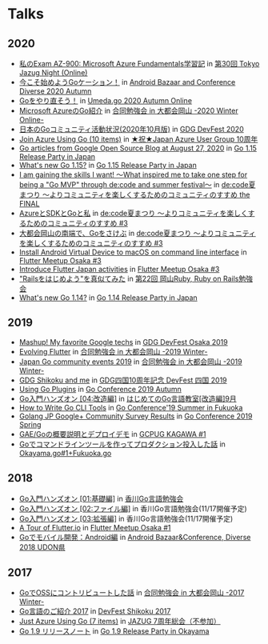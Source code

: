 # Talks

## 2020

- [私のExam AZ-900: Microsoft Azure Fundamentals学習記](https://talks.godoc.org/github.com/qt-luigi/talks/2020/tokyo-jazug-night-30.slide) in [第30回 Tokyo Jazug Night (Online)](https://jazug.connpass.com/event/197139/)
- [今こそ始めようGoケーション！](https://talks.godoc.org/github.com/qt-luigi/talks/2020/abcd2020a.slide) in [Android Bazaar and Conference Diverse 2020 Autumn](https://japan-android-group.connpass.com/event/192378/)
- [Goをやり直そう！](https://talks.godoc.org/github.com/qt-luigi/talks/2020/umedago2020autumn.slide) in [Umeda.go 2020 Autumn Online](https://umedago.connpass.com/event/193373/)
- [Microsoft AzureのGo紹介](https://talks.godoc.org/github.com/qt-luigi/talks/2020/gbdaitokai2020winter.slide) in [合同勉強会 in 大都会岡山 -2020 Winter Online-](https://gbdaitokai.connpass.com/event/189232/)
- [日本のGoコミュニティ活動状況(2020年10月版)](https://talks.godoc.org/github.com/qt-luigi/talks/2020/devfest2020.slide) in [GDG DevFest 2020](https://gdgosaka.connpass.com/event/190066/)
- [Join Azure Using Go (10 items)](https://talks.godoc.org/github.com/qt-luigi/talks/2020/jazug-decade.slide) in [★祝★Japan Azure User Group 10周年](https://jazug.connpass.com/event/186235/)
- [Go articles from Google Open Source Blog at August 27, 2020](https://talks.godoc.org/github.com/qt-luigi/talks/2020/google-open-source-blog.slide) in [Go 1.15 Release Party in Japan](https://gocon.connpass.com/event/186317/)
- [What's new Go 1.15?](https://talks.godoc.org/github.com/qt-luigi/talks/2020/whats-new-go-115.slide) in [Go 1.15 Release Party in Japan](https://gocon.connpass.com/event/186317/)
- [I am gaining the skills I want! 〜What inspired me to take one step for being a "Go MVP" through de:code and summer festival〜](https://talks.godoc.org/github.com/qt-luigi/talks/2020/decode-summer-festival-final.slide) in [de:code夏まつり ～よりコミュニティを楽しくするためのコミュニティのすすめ the FINAL](https://msdevjp.connpass.com/event/183747/)
- [AzureとSDKとGoと私](https://talks.godoc.org/github.com/qt-luigi/talks/2020/azure-sdk-for-go-and-me.slide) in [de:code夏まつり ～よりコミュニティを楽しくするためのコミュニティのすすめ #3](https://msdevjp.connpass.com/event/175983/)
- [大都会岡山の南端で、Goをさけぶ](https://talks.godoc.org/github.com/qt-luigi/talks/2020/why-am-i-here.slide) in [de:code夏まつり ～よりコミュニティを楽しくするためのコミュニティのすすめ #3](https://msdevjp.connpass.com/event/175983/)
- [Install Android Virtual Device to macOS on command line interface](https://talks.godoc.org/github.com/qt-luigi/talks/2020/install-avd-to-macos-on-cli.slide) in [Flutter Meetup Osaka #3](https://flutter-jp.connpass.com/event/169452/)
- [Introduce Flutter Japan activities](https://talks.godoc.org/github.com/qt-luigi/talks/2020/introduce-flutter-japan-activities.slide) in [Flutter Meetup Osaka #3](https://flutter-jp.connpass.com/event/169452/)
- ["Railsをはじめよう"を真似てみた](https://talks.godoc.org/github.com/qt-luigi/talks/2020/rails-wo-hajimeyou.slide) in [第22回 岡山Ruby, Ruby on Rails勉強会](https://okaruby.connpass.com/event/161062/)
- [What's new Go 1.14?](https://talks.godoc.org/github.com/qt-luigi/talks/2020/whats-new-go-114.slide) in [Go 1.14 Release Party in Japan](https://gocon.connpass.com/event/167301/)

## 2019

- [Mashup! My favorite Google techs](https://talks.godoc.org/github.com/qt-luigi/talks/2019/mashup-my-favorite-google-techs.slide) in [GDG DevFest Osaka 2019](https://gdgosaka.connpass.com/event/150645/)
- [Evolving Flutter](https://talks.godoc.org/github.com/qt-luigi/talks/2019/evolving-flutter.slide) in [合同勉強会 in 大都会岡山 -2019 Winter-](https://gbdaitokai.connpass.com/event/145272/)
- [Japan Go community events 2019](https://talks.godoc.org/github.com/qt-luigi/talks/2019/japan-go-community-events-2019.slide) in [合同勉強会 in 大都会岡山 -2019 Winter-](https://gbdaitokai.connpass.com/event/145272/)
- [GDG Shikoku and me](https://talks.godoc.org/github.com/qt-luigi/talks/2019/gdgshikoku-and-me.slide) in [GDG四国10周年記念 DevFest 四国 2019](https://gdgshikoku.connpass.com/event/152670/)
- [Using Go Plugins](https://talks.godoc.org/github.com/qt-luigi/talks/2019/using-go-plugins.slide) in [Go Conference 2019 Autumn](https://gocon.connpass.com/event/148602/)
- [Go入門ハンズオン [04:改造編]](https://talks.godoc.org/github.com/qt-luigi/talks/2019/go-intro-hands-on-04-remodeling.slide) in [はじめてのGo言語教室[改造編]9月](https://gdgshikoku.connpass.com/event/143932/)
- [How to Write Go CLI Tools](https://talks.godoc.org/github.com/qt-luigi/talks/2019/go-cli-tools.slide) in [Go Conference'19 Summer in Fukuoka](https://fukuokago.connpass.com/event/130797/)
- [Golang JP Google+ Community Survey Results](https://talks.godoc.org/github.com/qt-luigi/talks/2019/survey-results.slide) in [Go Conference 2019 Spring](https://gocon.connpass.com/event/124530/)
- [GAE/Goの概要説明とデプロイデモ](https://talks.godoc.org/github.com/qt-luigi/talks/2019/gae-go-intro-demo.slide) in [GCPUG KAGAWA #1](https://gcpug-kagawa.connpass.com/event/104083/)
- [Goでコマンドラインツールを作ってプロダクション投入した話](https://talks.godoc.org/github.com/qt-luigi/talks/2019/go-cli-production.slide) in [Okayama.go#1+Fukuoka.go](https://okayamago.connpass.com/event/112138/)

## 2018

- [Go入門ハンズオン [01:基礎編]](https://talks.godoc.org/github.com/qt-luigi/talks/2018/go-intro-hands-on-01-basic.slide) in [香川Go言語勉強会](https://gdgshikoku.connpass.com/event/99115/)
- [Go入門ハンズオン [02:ファイル編]](https://talks.godoc.org/github.com/qt-luigi/talks/2018/go-intro-hands-on-02-file.slide) in 香川Go言語勉強会(11/17開催予定)
- [Go入門ハンズオン [03:拡張編]](https://talks.godoc.org/github.com/qt-luigi/talks/2018/go-intro-hands-on-03-extend.slide) in 香川Go言語勉強会(11/17開催予定)
- [A Tour of Flutter.io](https://talks.godoc.org/github.com/qt-luigi/talks/2018/a-tour-of-flutter.io.slide) in [Flutter Meetup Osaka #1](https://flutter-jp.connpass.com/event/89623/)
- [Goでモバイル開発：Android編](https://talks.godoc.org/github.com/qt-luigi/talks/2018/gomobile-android.slide) in [Android Bazaar&Conference, Diverse 2018 UDON県](https://connpass.com/event/69135/)

## 2017

- [GoでOSSにコントリビュートした話](https://talks.godoc.org/github.com/qt-luigi/talks/2017/go-oss-contribute.slide) in [合同勉強会 in 大都会岡山 -2017 Winter-](https://gbdaitokai.connpass.com/event/58025/)
- [Go言語のご紹介 2017](https://talks.godoc.org/github.com/qt-luigi/talks/2017/introduction-of-go-2017.slide) in [DevFest Shikoku 2017](https://gdgshikoku.connpass.com/event/68244/)
- [Just Azure Using Go (7 items)](https://talks.godoc.org/github.com/qt-luigi/talks/2017/just-azure-using-go-7items.slide) in [JAZUG 7周年総会（不参加）](https://jazug.connpass.com/event/64609/)
- [Go 1.9 リリースノート](https://talks.godoc.org/github.com/qt-luigi/talks/2017/go-1.9-release-notes.slide) in [Go 1.9 Release Party in Okayama](https://connpass.com/event/64370/)

